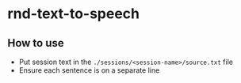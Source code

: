 # rnd-text-to-speech

## How to use

- Put session text in the `./sessions/<session-name>/source.txt` file
- Ensure each sentence is on a separate line
